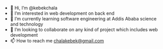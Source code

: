 - 👋 Hi, I’m @kebekchala 
- 👀 I’m interested in web development on back end
- 🌱 I’m currently learning software engineering at Addis Ababa science and technology
- 💞️ I’m looking to collaborate on  any kind of project which includes web development 
- 📫 How to reach me  chalakebek@gmail.com

<!---
kebekchala/kebekchala is a ✨ special ✨ repository because its `README.md` (this file) appears on your GitHub profile.
You can click the Preview link to take a look at your changes.
--->
